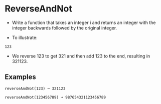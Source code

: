 # ReverseAndNot
- Write a function that takes an integer i and returns an integer with the integer backwards followed by the original integer.

- To illustrate:
```
123
```
- We reverse 123 to get 321 and then add 123 to the end, resulting in 321123.

## Examples
```
reverseAndNot(123) ➞ 321123

reverseAndNot(123456789) ➞ 987654321123456789

```
